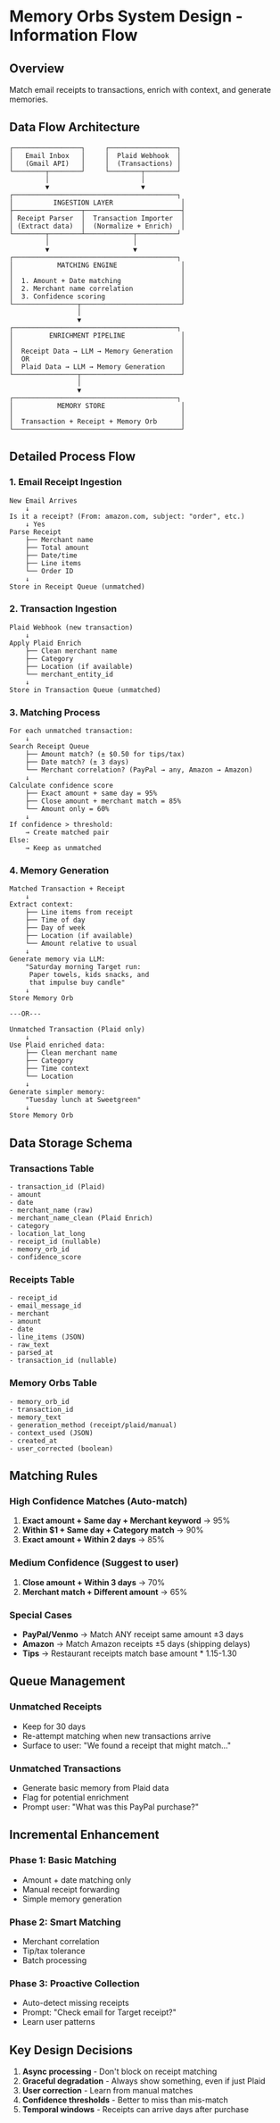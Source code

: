 # Memory Orbs System Design - Information Flow

## Overview
Match email receipts to transactions, enrich with context, and generate memories.

## Data Flow Architecture

```
┌─────────────────┐     ┌─────────────────┐
│   Email Inbox   │     │  Plaid Webhook  │
│   (Gmail API)   │     │  (Transactions) │
└────────┬────────┘     └────────┬────────┘
         │                       │
         ▼                       ▼
┌─────────────────────────────────────────┐
│          INGESTION LAYER                 │
├─────────────────┬────────────────────────┤
│ Receipt Parser  │  Transaction Importer  │
│ (Extract data)  │  (Normalize + Enrich)  │
└────────┬────────┴────────────┬──────────┘
         │                     │
         ▼                     ▼
┌─────────────────────────────────────────┐
│           MATCHING ENGINE                │
│                                          │
│  1. Amount + Date matching               │
│  2. Merchant name correlation            │
│  3. Confidence scoring                   │
└────────────────┬─────────────────────────┘
                 │
                 ▼
┌─────────────────────────────────────────┐
│         ENRICHMENT PIPELINE              │
│                                          │
│  Receipt Data → LLM → Memory Generation  │
│  OR                                      │
│  Plaid Data → LLM → Memory Generation    │
└────────────────┬─────────────────────────┘
                 │
                 ▼
┌─────────────────────────────────────────┐
│           MEMORY STORE                   │
│                                          │
│  Transaction + Receipt + Memory Orb      │
└──────────────────────────────────────────┘
```

## Detailed Process Flow

### 1. Email Receipt Ingestion
```
New Email Arrives
    ↓
Is it a receipt? (From: amazon.com, subject: "order", etc.)
    ↓ Yes
Parse Receipt
    ├── Merchant name
    ├── Total amount
    ├── Date/time
    ├── Line items
    └── Order ID
    ↓
Store in Receipt Queue (unmatched)
```

### 2. Transaction Ingestion
```
Plaid Webhook (new transaction)
    ↓
Apply Plaid Enrich
    ├── Clean merchant name
    ├── Category
    ├── Location (if available)
    └── merchant_entity_id
    ↓
Store in Transaction Queue (unmatched)
```

### 3. Matching Process
```
For each unmatched transaction:
    ↓
Search Receipt Queue
    ├── Amount match? (± $0.50 for tips/tax)
    ├── Date match? (± 3 days)
    └── Merchant correlation? (PayPal → any, Amazon → Amazon)
    ↓
Calculate confidence score
    ├── Exact amount + same day = 95%
    ├── Close amount + merchant match = 85%
    └── Amount only = 60%
    ↓
If confidence > threshold:
    → Create matched pair
Else:
    → Keep as unmatched
```

### 4. Memory Generation
```
Matched Transaction + Receipt
    ↓
Extract context:
    ├── Line items from receipt
    ├── Time of day
    ├── Day of week
    ├── Location (if available)
    └── Amount relative to usual
    ↓
Generate memory via LLM:
    "Saturday morning Target run: 
     Paper towels, kids snacks, and 
     that impulse buy candle"
    ↓
Store Memory Orb

---OR---

Unmatched Transaction (Plaid only)
    ↓
Use Plaid enriched data:
    ├── Clean merchant name
    ├── Category
    ├── Time context
    └── Location
    ↓
Generate simpler memory:
    "Tuesday lunch at Sweetgreen"
    ↓
Store Memory Orb
```

## Data Storage Schema

### Transactions Table
```
- transaction_id (Plaid)
- amount
- date
- merchant_name (raw)
- merchant_name_clean (Plaid Enrich)
- category
- location_lat_long
- receipt_id (nullable)
- memory_orb_id
- confidence_score
```

### Receipts Table
```
- receipt_id
- email_message_id
- merchant
- amount
- date
- line_items (JSON)
- raw_text
- parsed_at
- transaction_id (nullable)
```

### Memory Orbs Table
```
- memory_orb_id
- transaction_id
- memory_text
- generation_method (receipt/plaid/manual)
- context_used (JSON)
- created_at
- user_corrected (boolean)
```

## Matching Rules

### High Confidence Matches (Auto-match)
1. **Exact amount + Same day + Merchant keyword** → 95%
2. **Within $1 + Same day + Category match** → 90%
3. **Exact amount + Within 2 days** → 85%

### Medium Confidence (Suggest to user)
1. **Close amount + Within 3 days** → 70%
2. **Merchant match + Different amount** → 65%

### Special Cases
- **PayPal/Venmo** → Match ANY receipt same amount ±3 days
- **Amazon** → Match Amazon receipts ±5 days (shipping delays)
- **Tips** → Restaurant receipts match base amount * 1.15-1.30

## Queue Management

### Unmatched Receipts
- Keep for 30 days
- Re-attempt matching when new transactions arrive
- Surface to user: "We found a receipt that might match..."

### Unmatched Transactions  
- Generate basic memory from Plaid data
- Flag for potential enrichment
- Prompt user: "What was this PayPal purchase?"

## Incremental Enhancement

### Phase 1: Basic Matching
- Amount + date matching only
- Manual receipt forwarding
- Simple memory generation

### Phase 2: Smart Matching
- Merchant correlation
- Tip/tax tolerance
- Batch processing

### Phase 3: Proactive Collection
- Auto-detect missing receipts
- Prompt: "Check email for Target receipt?"
- Learn user patterns

## Key Design Decisions

1. **Async processing** - Don't block on receipt matching
2. **Graceful degradation** - Always show something, even if just Plaid
3. **User correction** - Learn from manual matches
4. **Confidence thresholds** - Better to miss than mis-match
5. **Temporal windows** - Receipts can arrive days after purchase